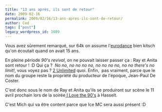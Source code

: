 ```yaml
---
title: "13 ans après, ils sont de retour"
date: 2009-02-16
permalink: 2009/02/16/13-ans-apres-ils-sont-de-retour/
author: Ced
tags: ["post"]
legacy_wordpress_id: 1089
---
```


Vous avez sûrement remarqué, sur 64k on assume l'[eurodance](http://64k.be/2006/04/19/blindtest-eurodance/) bien kitsch qu'on écoutait quand on avait 15 ans.

En pleine période _90's revival_, on ne pouvait laisser passer ça : Ray et Anita sont retour ! :D Qui ça ?  _No no, no no no no, no no no no, no no there's no limit!_, vous voyez pas ? [2 Unlimited](http://en.wikipedia.org/wiki/2_Unlimited) quoi. Enfin,  pas vraiment, parce que le nom du groupe reste la propriété du producteur de l'époque, Jean-Paul De Coster.

<!-- excerpt -->

<object width="425" height="310" data="http://www.youtube.com/v/0bTB55eGdQI&amp;hl=en&amp;fs=1" type="application/x-shockwave-flash"><param name="allowFullScreen" value="true" /><param name="allowscriptaccess" value="always" /><param name="src" value="http://www.youtube.com/v/0bTB55eGdQI&amp;hl=en&amp;fs=1" /><param name="allowfullscreen" value="true" /></object>

C'est donc sous le nom de Ray et Anita qu'ils se produiront sur scène le 11 avril prochain lors de la soirée[ I Love the 90's](http://www.ilovethe90s.be/fr) à Hasselt.

C'est Mich qui va être content parce que Ice MC sera aussi présent :D

<object width="480" height="295" data="http://www.youtube.com/v/WNQwndzajno&amp;hl=fr&amp;fs=1" type="application/x-shockwave-flash"><param name="allowFullScreen" value="true" /><param name="allowscriptaccess" value="always" /><param name="src" value="http://www.youtube.com/v/WNQwndzajno&amp;hl=fr&amp;fs=1" /><param name="allowfullscreen" value="true" /></object>

